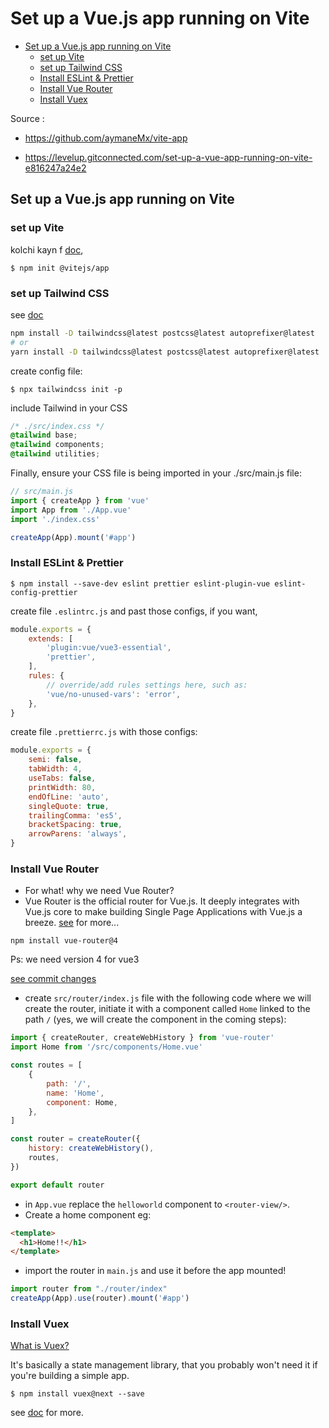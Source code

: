 
<h1>Set up a Vue.js app running on Vite</h1>

- [Set up a Vue.js app running on Vite](#set-up-a-vuejs-app-running-on-vite)
  - [set up Vite](#set-up-vite)
  - [set up Tailwind CSS](#set-up-tailwind-css)
  - [Install ESLint & Prettier](#install-eslint--prettier)
  - [Install Vue Router](#install-vue-router)
  - [Install Vuex](#install-vuex)

Source : 

- https://github.com/aymaneMx/vite-app

- https://levelup.gitconnected.com/set-up-a-vue-app-running-on-vite-e816247a24e2


## Set up a Vue.js app running on Vite

### set up Vite

kolchi kayn f [doc](https://vitejs.dev/guide/#getting-started),  

```shell
$ npm init @vitejs/app
```

### set up Tailwind CSS

see [doc](https://tailwindcss.com/docs/guides/vue-3-vite)

```bash
npm install -D tailwindcss@latest postcss@latest autoprefixer@latest
# or
yarn install -D tailwindcss@latest postcss@latest autoprefixer@latest
```

create config file:

```shell
$ npx tailwindcss init -p
```

include Tailwind in your CSS

```css
/* ./src/index.css */
@tailwind base;
@tailwind components;
@tailwind utilities;
```

Finally, ensure your CSS file is being imported in your ./src/main.js file:

```js
// src/main.js
import { createApp } from 'vue'
import App from './App.vue'
import './index.css'

createApp(App).mount('#app')
```

### Install ESLint & Prettier

```shell
$ npm install --save-dev eslint prettier eslint-plugin-vue eslint-config-prettier
```

create file `.eslintrc.js` and past those configs, if you want, 

```js
module.exports = {
    extends: [
        'plugin:vue/vue3-essential',
        'prettier',
    ],
    rules: {
        // override/add rules settings here, such as:
        'vue/no-unused-vars': 'error',
    },
}
```

create file `.prettierrc.js` with those configs:
```js
module.exports = {
    semi: false,
    tabWidth: 4,
    useTabs: false,
    printWidth: 80,
    endOfLine: 'auto',
    singleQuote: true,
    trailingComma: 'es5',
    bracketSpacing: true,
    arrowParens: 'always',
}
```

### Install Vue Router

- For what! why we need Vue Router?
- Vue Router is the official router for Vue.js. It deeply integrates with Vue.js core to make building Single Page Applications with Vue.js a breeze.
[see](https://router.vuejs.org/) for more...

```shell
npm install vue-router@4
```
Ps: we need version 4 for vue3

[see commit changes](https://github.com/aymaneMx/first-vite-project/commit/30b2bc68daec971a14a3274bdb009d2f49d7f8ca)  

- create `src/router/index.js` file with the following code where we will create the router, initiate it with a component called `Home` linked to the path `/` (yes, we will create the component in the coming steps):
```js
import { createRouter, createWebHistory } from 'vue-router'
import Home from '/src/components/Home.vue'

const routes = [
    {
        path: '/',
        name: 'Home',
        component: Home,
    },
]

const router = createRouter({
    history: createWebHistory(),
    routes,
})

export default router
```
- in `App.vue` replace the `helloworld` component to `<router-view/>`.
- Create a home component eg:
```html
<template>
  <h1>Home!!</h1>
</template>
```
- import the router in `main.js` and use it before the app mounted!
```js
import router from "./router/index"
createApp(App).use(router).mount('#app')
```

### Install Vuex

[What is Vuex?](https://vuex.vuejs.org/)

It's basically a state management library, that you probably won't need it if you're building a simple app.

```shell
$ npm install vuex@next --save
```

see [doc](https://vuex.vuejs.org/guide/#the-simplest-store) for more.